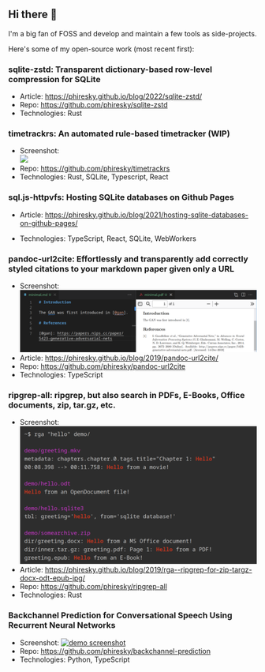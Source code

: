 ## Hi there 👋

I'm a big fan of FOSS and develop and maintain a few tools as side-projects.

Here's some of my open-source work (most recent first):

### sqlite-zstd: Transparent dictionary-based row-level compression for SQLite

- Article: https://phiresky.github.io/blog/2022/sqlite-zstd/
- Repo: https://github.com/phiresky/sqlite-zstd
- Technologies: Rust

### timetrackrs: An automated rule-based timetracker (WIP)

- Screenshot: <br/>
  <img src="https://github.com/phiresky/timetrackrs/raw/master/docs/dashboard-teaser.png" width="50%">
- Repo: https://github.com/phiresky/timetrackrs
- Technologies: Rust, SQLite, Typescript, React

### sql.js-httpvfs: Hosting SQLite databases on Github Pages

- Article: https://phiresky.github.io/blog/2021/hosting-sqlite-databases-on-github-pages/

- Technologies: TypeScript, React, SQLite, WebWorkers

### pandoc-url2cite: Effortlessly and transparently add correctly styled citations to your markdown paper given only a URL

- Screenshot: ![](pandoc-url2cite.png)
- Article: https://phiresky.github.io/blog/2019/pandoc-url2cite/
- Repo: https://github.com/phiresky/pandoc-url2cite
- Technologies: TypeScript

### ripgrep-all: ripgrep, but also search in PDFs, E-Books, Office documents, zip, tar.gz, etc.

- Screenshot: ![](2022-12-12-15-38-17.png)
- Article: https://phiresky.github.io/blog/2019/rga--ripgrep-for-zip-targz-docx-odt-epub-jpg/
- Repo: https://github.com/phiresky/ripgrep-all
- Technologies: Rust

### Backchannel Prediction for Conversational Speech Using Recurrent Neural Networks

- Screenshot: [![demo screenshot](https://github.com/phiresky/backchannel-prediction/raw/master/misc/demo_screenshot.png)](https://streamable.com/0woc)
- Repo: https://github.com/phiresky/backchannel-prediction
- Technologies: Python, TypeScript
<!--
**phiresky/phiresky** is a ✨ _special_ ✨ repository because its `README.md` (this file) appears on your GitHub profile.

Here are some ideas to get you started:

- 🔭 I’m currently working on ...
- 🌱 I’m currently learning ...
- 👯 I’m looking to collaborate on ...
- 🤔 I’m looking for help with ...
- 💬 Ask me about ...
- 📫 How to reach me: ...
- 😄 Pronouns: ...
- ⚡ Fun fact: ...
  -->
